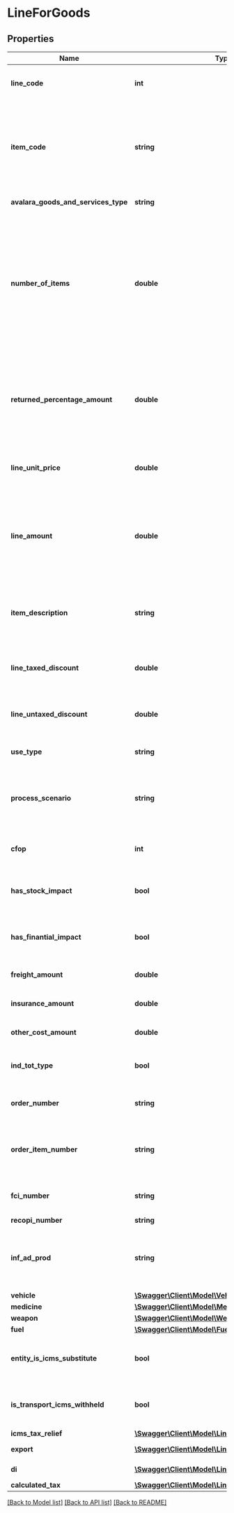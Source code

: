 # LineForGoods

## Properties
Name | Type | Description | Notes
------------ | ------------- | ------------- | -------------
**line_code** | **int** | This string is a unique identifier for this line in the transaction | 
**item_code** | **string** | This string is a code maintained by the client application to uniquely identify a product or service. It will likely be a SKU and is required for SST states. | 
**avalara_goods_and_services_type** | **string** | AGAST CODE for itemCode | [optional] 
**number_of_items** | **double** | This decimal 11 integers and 1 to 4 decimals captures the number of individual items or units represented by this line. Digits after the decimal point are optional. This should always be positive. Quantity, default 1 | [default to 1.0]
**returned_percentage_amount** | **double** | when is return operation this field inform the percentage of returned itens. This decimal max 3 integers and 2 decimals, v &gt;&#x3D;0.00 and v &lt;&#x3D; 100.00 | [optional] 
**line_unit_price** | **double** | This decimal 11 integers and 1 to 10 decimals captures the unit price of this line. | [optional] 
**line_amount** | **double** | In its simplest form lineAmount &#x3D; (item price * numberOfItems). If taxIncluded is &#39;true&#39;, lineAmount &#x3D; (item price * numberOfItems + tax). | 
**item_description** | **string** | This string captures the description of the item represented by this line, will be used LC 116 | 
**line_taxed_discount** | **double** | Discount conditional, This decimal 13 integers and 0 to 2 decimals | [optional] 
**line_untaxed_discount** | **double** | discount unconditional, This decimal 13 integers and 0 to 2 decimals | [optional] 
**use_type** | **string** | This is a enumeration folowing table | 
**process_scenario** | **string** | Reference to process configurantion of this transaction, See ProcessScenario definition | 
**cfop** | **int** | Fiscal Operation Code of transport service | [optional] 
**has_stock_impact** | **bool** | return if this transaction has stock impact for this process or CFOP | [optional] 
**has_finantial_impact** | **bool** | return if this transaction has finantial impact for this process or CFOP | [optional] 
**freight_amount** | **double** | This decimal 13 integers and 0 to 2 decimals | [optional] 
**insurance_amount** | **double** | This decimal 13 integers and 0 to 2 decimals | [optional] 
**other_cost_amount** | **double** | This decimal 13 integers and 0 to 2 decimals | [optional] 
**ind_tot_type** | **bool** | The item value will compose the invoice total value. | [optional] [default to true]
**order_number** | **string** | order number, information used for B2B control process | [optional] 
**order_item_number** | **string** | number of the item from order number, information used for B2B control process | [optional] 
**fci_number** | **string** | Gloal Unique identifier (Importation form) | [optional] 
**recopi_number** | **string** | RECOPI number | [optional] 
**inf_ad_prod** | **string** | additional information about product (referenced standard, complementary info, etc) | [optional] 
**vehicle** | [**\Swagger\Client\Model\Vehicle**](Vehicle.md) |  | [optional] 
**medicine** | [**\Swagger\Client\Model\Medicine**](Medicine.md) |  | [optional] 
**weapon** | [**\Swagger\Client\Model\Weapon**](Weapon.md) |  | [optional] 
**fuel** | [**\Swagger\Client\Model\Fuel**](Fuel.md) |  | [optional] 
**entity_is_icms_substitute** | **bool** | Inform that for this item the Entity referenced is ICMS Substitute | [optional] 
**is_transport_icms_withheld** | **bool** | Inform that this item has ICMS withheld for transport value service. | [optional] 
**icms_tax_relief** | [**\Swagger\Client\Model\LineForGoodsIcmsTaxRelief**](LineForGoodsIcmsTaxRelief.md) |  | [optional] 
**export** | [**\Swagger\Client\Model\LineForGoodsExport[]**](LineForGoodsExport.md) | Exportation detail | [optional] 
**di** | [**\Swagger\Client\Model\LineForGoodsDi[]**](LineForGoodsDi.md) | Import declaration | [optional] 
**calculated_tax** | [**\Swagger\Client\Model\LineForGoodsCalculatedTax**](LineForGoodsCalculatedTax.md) |  | [optional] 

[[Back to Model list]](../README.md#documentation-for-models) [[Back to API list]](../README.md#documentation-for-api-endpoints) [[Back to README]](../README.md)



